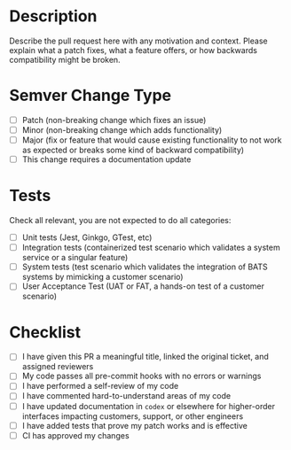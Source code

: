 # Description

<!-- Link the original issue ticket here, ideally this branch name should be #-feature-name -->

Describe the pull request here with any motivation and context. Please explain
what a patch fixes, what a feature offers, or how backwards compatibility might
be broken.

<!-- List any other PR's or tickets that are required for this PR or delete this section. -->

# Semver Change Type

-   [ ] Patch (non-breaking change which fixes an issue)
-   [ ] Minor (non-breaking change which adds functionality)
-   [ ] Major (fix or feature that would cause existing functionality to not work as expected or breaks some kind of backward compatibility)
-   [ ] This change requires a documentation update

# Tests

Check all relevant, you are not expected to do all categories:

-   [ ] Unit tests (Jest, Ginkgo, GTest, etc)
-   [ ] Integration tests (containerized test scenario which validates a system service or a singular feature)
-   [ ] System tests (test scenario which validates the integration of BATS systems by mimicking a customer scenario)
-   [ ] User Acceptance Test (UAT or FAT, a hands-on test of a customer scenario)

# Checklist

-   [ ] I have given this PR a meaningful title, linked the original ticket, and assigned reviewers
-   [ ] My code passes all pre-commit hooks with no errors or warnings
-   [ ] I have performed a self-review of my code
-   [ ] I have commented hard-to-understand areas of my code
-   [ ] I have updated documentation in `codex` or elsewhere for higher-order interfaces impacting customers, support, or other engineers
-   [ ] I have added tests that prove my patch works and is effective
-   [ ] CI has approved my changes
